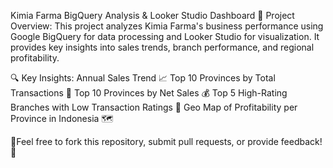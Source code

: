 Kimia Farma BigQuery Analysis & Looker Studio Dashboard
📌 Project Overview:
This project analyzes Kimia Farma's business performance using Google BigQuery for data processing and Looker Studio for visualization. It provides key insights into sales trends, branch performance, and regional profitability.

🔍 Key Insights:
Annual Sales Trend 📈
Top 10 Provinces by Total Transactions 🏅
Top 10 Provinces by Net Sales 💰
Top 5 High-Rating Branches with Low Transaction Ratings 🌟
Geo Map of Profitability per Province in Indonesia 🗺️

🤝Feel free to fork this repository, submit pull requests, or provide feedback! 🚀
